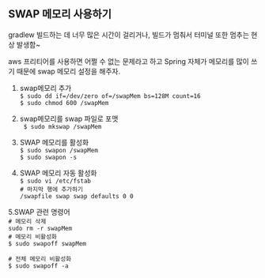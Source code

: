 ## SWAP 메모리 사용하기
gradlew 빌드하는 데 너무 많은 시간이 걸리거나, 빌드가 멈춰서 터미널 또한 멈추는 현상 발생함~<br>

aws 프리티어를 사용하면 어쩔 수 없는 문제라고 하고 Spring 자체가 메모리를 많이 쓰기 때문에 swap 메모리 설정을 해주자.

1. swap메모리 추가<br>
```$ sudo dd if=/dev/zero of=/swapMem bs=128M count=16```<br>
```$ sudo chmod 600 /swapMem```<br>

2. swap메모리를 swap 파일로 포맷<br>
  ``` $ sudo mkswap /swapMem```<br>
   
3. SWAP 메모리를 활성화<br>
 ```$ sudo swapon /swapMem```<br>
 ```$ sudo swapon -s```<br>

4. SWAP 메모리 자동 활성화<br>
```$ sudo vi /etc/fstab ```<br>
```# 마지막 행에 추가하기```<br>
```/swapfile swap swap defaults 0 0```<br>

5.SWAP 관련 명령어<br>
```# 메모리 삭제```<br>
```sudo rm -r swapMem```<br>
```# 메모리 비활성화```<br>
```$ sudo swapoff swapMem```<br>

```# 전체 메모리 비활성화```<br>
```$ sudo swapoff -a```<br>
